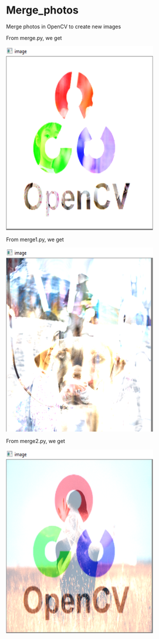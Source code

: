 # Merge_photos

Merge photos in OpenCV to create new images

From merge.py, we get

<img src= "s1.png" width="400" height="500">

From merge1.py, we get

<img src= "s2.png" width="400" height="500">

From merge2.py, we get

<img src= "s3.png" width="400" height="500">


